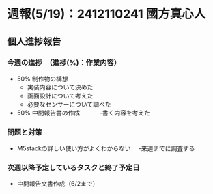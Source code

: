 # 週報(5/19)：2412110241 國方真心人

[](ここから下は全員が書く)
## 個人進捗報告
### 今週の進捗　（進捗(%)：作業内容）
[](0%:未着手,50%:開始,100%:作業完了)
- 50% 制作物の構想
	- 実装内容について決めた
 	- 画面設計について考えた
	- 必要なセンサーについて調べた
 - 50% 中間報告書の作成
 　　　-書く内容を考えた 


### 問題と対策
[](問題：発生しているネガティブな事項。なければ「なし」とする)
[](対策：「いつまでに」、「何をするか」を明記する。)
- M5stackの詳しい使い方がよくわからない
　-来週までに調査する 
### 次週以降予定しているタスクと終了予定日
[](次週やることのほか、やるべきタスクを挙げる)
- 中間報告文書作成（6/2まで）
